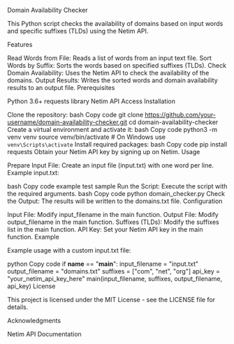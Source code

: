 Domain Availability Checker

This Python script checks the availability of domains based on input words and specific suffixes (TLDs) using the Netim API.

Features

Read Words from File: Reads a list of words from an input text file.
Sort Words by Suffix: Sorts the words based on specified suffixes (TLDs).
Check Domain Availability: Uses the Netim API to check the availability of the domains.
Output Results: Writes the sorted words and domain availability results to an output file.
Prerequisites

Python 3.6+
requests library
Netim API Access
Installation

Clone the repository:
bash
Copy code
git clone https://github.com/your-username/domain-availability-checker.git
cd domain-availability-checker
Create a virtual environment and activate it:
bash
Copy code
python3 -m venv venv
source venv/bin/activate  # On Windows use `venv\Scripts\activate`
Install required packages:
bash
Copy code
pip install requests
Obtain your Netim API key by signing up on Netim.
Usage

Prepare Input File: Create an input file (input.txt) with one word per line.
Example input.txt:

bash
Copy code
example
test
sample
Run the Script: Execute the script with the required arguments.
bash
Copy code
python domain_checker.py
Check the Output: The results will be written to the domains.txt file.
Configuration

Input File: Modify input_filename in the main function.
Output File: Modify output_filename in the main function.
Suffixes (TLDs): Modify the suffixes list in the main function.
API Key: Set your Netim API key in the main function.
Example

Example usage with a custom input.txt file:

python
Copy code
if __name__ == "__main__":
    input_filename = "input.txt"
    output_filename = "domains.txt"
    suffixes = ["com", "net", "org"]
    api_key = "your_netim_api_key_here"
    main(input_filename, suffixes, output_filename, api_key)
License

This project is licensed under the MIT License - see the LICENSE file for details.

Acknowledgments

Netim API Documentation
